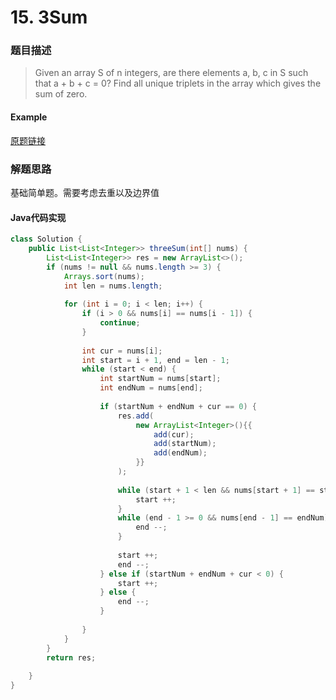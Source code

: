 # 15. 3Sum

### 题目描述

>Given an array S of n integers, are there elements a, b, c in S such that a + b + c = 0? Find all unique triplets in the array which gives the sum of zero.

#### Example

[原题链接](https://leetcode.com/problems/3sum/description/)

### 解题思路
基础简单题。需要考虑去重以及边界值

#### Java代码实现

``` java
class Solution {
    public List<List<Integer>> threeSum(int[] nums) { 
        List<List<Integer>> res = new ArrayList<>();
        if (nums != null && nums.length >= 3) {
            Arrays.sort(nums);
            int len = nums.length;
            
            for (int i = 0; i < len; i++) {
                if (i > 0 && nums[i] == nums[i - 1]) {
                    continue;
                }    
                
                int cur = nums[i];
                int start = i + 1, end = len - 1;
                while (start < end) {
                    int startNum = nums[start];
                    int endNum = nums[end];
                    
                    if (startNum + endNum + cur == 0) {
                        res.add(
                            new ArrayList<Integer>(){{
                                add(cur);
                                add(startNum);
                                add(endNum);
                            }}
                        );
                        
                        while (start + 1 < len && nums[start + 1] == startNum) {
                            start ++;
                        }
                        while (end - 1 >= 0 && nums[end - 1] == endNum) {
                            end --;
                        }
                        
                        start ++;
                        end --;
                    } else if (startNum + endNum + cur < 0) {
                        start ++;
                    } else {
                        end --;
                    }
                
                }
            }
        }
        return res;
        
    }
}
```